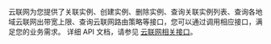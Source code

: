 云联网为您提供了关联实例、创建实例、删除实例、查询关联实例列表、查询各地域云联网出带宽上限、查询云联网路由策略等接口，您可以通过调用相应接口，满足您的业务需求。
详细 API 文档，请参见 [云联网相关接口](https://intl.cloud.tencent.com/document/product/215/15755#.E4.BA.91.E8.81.94.E7.BD.91.E7.9B.B8.E5.85.B3.E6.8E.A5.E5.8F.A3)。

